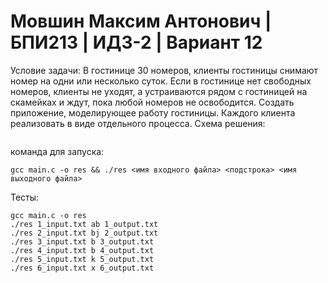 # Мовшин Максим Антонович | БПИ213 | ИДЗ-2 | Вариант 12
Условие задачи:
В гостинице 30 номеров, клиенты гостиницы снимают номер на одни или несколько суток. Если в гостинице нет свободных номеров, клиенты не уходят, а устраиваются рядом с гостиницей на скамейках и ждут, пока любой номеров не освободится. Создать приложение, моделирующее работу гостиницы. Каждого клиента реализовать в виде отдельного процесса.
Схема решения:
```

```
команда для запуска:
```
gcc main.c -o res && ./res <имя входного файла> <подстрока> <имя выходного файла>
```

Тесты:
```
gcc main.c -o res
./res 1_input.txt ab 1_output.txt
./res 2_input.txt bj 2_output.txt
./res 3_input.txt b 3_output.txt
./res 4_input.txt b 4_output.txt
./res 5_input.txt k 5_output.txt
./res 6_input.txt x 6_output.txt
```

